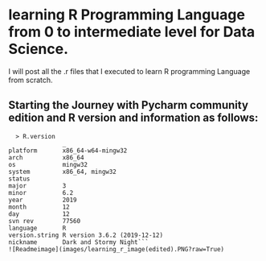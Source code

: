 # learning R Programming Language from 0 to intermediate level for Data Science.


I will post all the .r files that I executed to learn R programming Language from scratch.
## Starting the Journey with Pycharm community edition and R version and information as follows:
```
  > R.version
               _                           
platform       x86_64-w64-mingw32          
arch           x86_64                      
os             mingw32                     
system         x86_64, mingw32             
status                                     
major          3                           
minor          6.2                         
year           2019                        
month          12                          
day            12                          
svn rev        77560                       
language       R                           
version.string R version 3.6.2 (2019-12-12)
nickname       Dark and Stormy Night```
![Readmeimage](images/learning_r_image(edited).PNG?raw=True)
